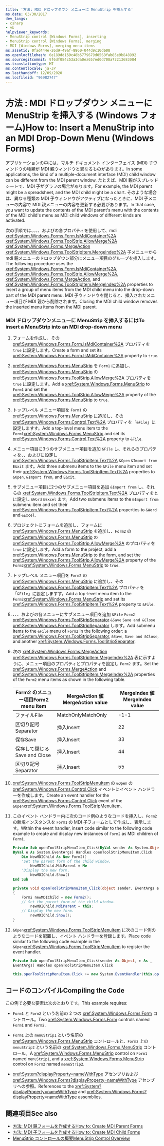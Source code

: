 ```yaml
---
title: '方法: MDI ドロップダウン メニューに MenuStrip を挿入する'
ms.date: 03/30/2017
dev_langs:
- csharp
- vb
helpviewer_keywords:
- MenuStrip control [Windows Forms], inserting
- MenuStrip control [Windows Forms], merging
- MDI [Windows Forms], merging menu items
ms.assetid: 0fad444e-26d9-49af-8860-044d9c10d608
ms.openlocfilehash: 6e189dd159c48b5779679d0563fab85e9b848992
ms.sourcegitcommit: 9f6df084c53a3da0ea657ed0d708a72213683084
ms.translationtype: MT
ms.contentlocale: ja-JP
ms.lasthandoff: 12/09/2020
ms.locfileid: "96982747"
---
```

# <a name="how-to-insert-a-menustrip-into-an-mdi-drop-down-menu-windows-forms"></a><span data-ttu-id="36457-102">方法 : MDI ドロップダウン メニューに MenuStrip を挿入する (Windows フォーム)</span><span class="sxs-lookup"><span data-stu-id="36457-102">How to: Insert a MenuStrip into an MDI Drop-Down Menu (Windows Forms)</span></span>
<span data-ttu-id="36457-103">アプリケーションの中には、マルチ ドキュメント インターフェイス (MDI) 子ウィンドウの種類が MDI 親ウィンドウと異なるものがあります。</span><span class="sxs-lookup"><span data-stu-id="36457-103">In some applications, the kind of a multiple-document interface (MDI) child window can be different from the MDI parent window.</span></span> <span data-ttu-id="36457-104">たとえば、MDI 親がスプレッドシートで、MDI 子がグラフの場合があります。</span><span class="sxs-lookup"><span data-stu-id="36457-104">For example, the MDI parent might be a spreadsheet, and the MDI child might be a chart.</span></span> <span data-ttu-id="36457-105">そのような場合は、異なる種類の MDI 子ウィンドウがアクティブになったときに、MDI 子メニューの内容で MDI 親メニューの内容を更新する必要があります。</span><span class="sxs-lookup"><span data-stu-id="36457-105">In that case, you want to update the contents of the MDI parent's menu with the contents of the MDI child's menu as MDI child windows of different kinds are activated.</span></span>  
  
 <span data-ttu-id="36457-106">次の手順では、、、、およびの各プロパティを使用して、mdi <xref:System.Windows.Forms.Form.IsMdiContainer%2A> <xref:System.Windows.Forms.ToolStrip.AllowMerge%2A> <xref:System.Windows.Forms.MergeAction> <xref:System.Windows.Forms.ToolStripItem.MergeIndex%2A> 子メニューから mdi 親メニューのドロップダウン部分にメニュー項目のグループを挿入します。</span><span class="sxs-lookup"><span data-stu-id="36457-106">The following procedure uses the <xref:System.Windows.Forms.Form.IsMdiContainer%2A>, <xref:System.Windows.Forms.ToolStrip.AllowMerge%2A>, <xref:System.Windows.Forms.MergeAction>, and <xref:System.Windows.Forms.ToolStripItem.MergeIndex%2A> properties to insert a group of menu items from the MDI child menu into the drop-down part of the MDI parent menu.</span></span> <span data-ttu-id="36457-107">MDI 子ウィンドウを閉じると、挿入されたメニュー項目が MDI 親から削除されます。</span><span class="sxs-lookup"><span data-stu-id="36457-107">Closing the MDI child window removes the inserted menu items from the MDI parent.</span></span>  
  
### <a name="to-insert-a-menustrip-into-an-mdi-drop-down-menu"></a><span data-ttu-id="36457-108">MDI ドロップダウンメニューに MenuStrip を挿入するには</span><span class="sxs-lookup"><span data-stu-id="36457-108">To insert a MenuStrip into an MDI drop-down menu</span></span>  
  
1. <span data-ttu-id="36457-109">フォームを作成し、その <xref:System.Windows.Forms.Form.IsMdiContainer%2A> プロパティを `true` に設定します。</span><span class="sxs-lookup"><span data-stu-id="36457-109">Create a form and set its <xref:System.Windows.Forms.Form.IsMdiContainer%2A> property to `true`.</span></span>  
  
2. <span data-ttu-id="36457-110"><xref:System.Windows.Forms.MenuStrip> を `Form1` に追加し、<xref:System.Windows.Forms.MenuStrip> の <xref:System.Windows.Forms.ToolStrip.AllowMerge%2A> プロパティを `true` に設定します。</span><span class="sxs-lookup"><span data-stu-id="36457-110">Add a <xref:System.Windows.Forms.MenuStrip> to `Form1` and set the <xref:System.Windows.Forms.ToolStrip.AllowMerge%2A> property of the <xref:System.Windows.Forms.MenuStrip> to `true`.</span></span>  
  
3. <span data-ttu-id="36457-111">トップレベル メニュー項目を `Form1` の <xref:System.Windows.Forms.MenuStrip> に追加し、その <xref:System.Windows.Forms.Control.Text%2A> プロパティを「`&File`」に設定しますす。</span><span class="sxs-lookup"><span data-stu-id="36457-111">Add a top-level menu item to the `Form1`<xref:System.Windows.Forms.MenuStrip> and set its <xref:System.Windows.Forms.Control.Text%2A> property to `&File`.</span></span>  
  
4. <span data-ttu-id="36457-112">メニュー項目に3つのサブメニュー項目を追加 `&File` し、それらのプロパティを、、およびに設定し <xref:System.Windows.Forms.ToolStripItem.Text%2A> `&Open` `&Import from` `E&xit` ます。</span><span class="sxs-lookup"><span data-stu-id="36457-112">Add three submenu items to the `&File` menu item and set their <xref:System.Windows.Forms.ToolStripItem.Text%2A> properties to `&Open`, `&Import from`, and `E&xit`.</span></span>  
  
5. <span data-ttu-id="36457-113">サブメニュー項目に2つのサブメニュー項目を追加 `&Import from` し、それらの <xref:System.Windows.Forms.ToolStripItem.Text%2A> プロパティをとに設定し `&Word` `&Excel` ます。</span><span class="sxs-lookup"><span data-stu-id="36457-113">Add two submenu items to the `&Import from` submenu item and set their <xref:System.Windows.Forms.ToolStripItem.Text%2A> properties to `&Word` and `&Excel`.</span></span>  
  
6. <span data-ttu-id="36457-114">プロジェクトにフォームを追加し、フォームに <xref:System.Windows.Forms.MenuStrip> を追加し、`Form2` の <xref:System.Windows.Forms.MenuStrip> の <xref:System.Windows.Forms.ToolStrip.AllowMerge%2A> のプロパティを `true` に設定します。</span><span class="sxs-lookup"><span data-stu-id="36457-114">Add a form to the project, add a <xref:System.Windows.Forms.MenuStrip> to the form, and set the <xref:System.Windows.Forms.ToolStrip.AllowMerge%2A> property of the `Form2`<xref:System.Windows.Forms.MenuStrip> to `true`.</span></span>  
  
7. <span data-ttu-id="36457-115">トップレベル メニュー項目を `Form2` の <xref:System.Windows.Forms.MenuStrip> に追加し、その <xref:System.Windows.Forms.ToolStripItem.Text%2A> プロパティを「`&File`」に設定しますす。</span><span class="sxs-lookup"><span data-stu-id="36457-115">Add a top-level menu item to the `Form2`<xref:System.Windows.Forms.MenuStrip> and set its <xref:System.Windows.Forms.ToolStripItem.Text%2A> property to `&File`.</span></span>  
  
8. <span data-ttu-id="36457-116">、、、およびの各メニューにサブメニュー項目を追加 `&File` `Form2` <xref:System.Windows.Forms.ToolStripSeparator> `&Save` `Save and &Close` <xref:System.Windows.Forms.ToolStripSeparator> します。</span><span class="sxs-lookup"><span data-stu-id="36457-116">Add submenu items to the `&File` menu of `Form2` in the following order: a <xref:System.Windows.Forms.ToolStripSeparator>, `&Save`, `Save and &Close`, and another <xref:System.Windows.Forms.ToolStripSeparator>.</span></span>  
  
9. <span data-ttu-id="36457-117">次の <xref:System.Windows.Forms.MergeAction> <xref:System.Windows.Forms.ToolStripItem.MergeIndex%2A> 表に示すように、メニュー項目のプロパティとプロパティを設定し `Form2` ます。</span><span class="sxs-lookup"><span data-stu-id="36457-117">Set the <xref:System.Windows.Forms.MergeAction> and <xref:System.Windows.Forms.ToolStripItem.MergeIndex%2A> properties of the `Form2` menu items as shown in the following table.</span></span>  
  
    |<span data-ttu-id="36457-118">Form2 のメニュー項目</span><span class="sxs-lookup"><span data-stu-id="36457-118">Form2 menu item</span></span>|<span data-ttu-id="36457-119">MergeAction 値</span><span class="sxs-lookup"><span data-stu-id="36457-119">MergeAction value</span></span>|<span data-ttu-id="36457-120">MergeIndex 値</span><span class="sxs-lookup"><span data-stu-id="36457-120">MergeIndex value</span></span>|  
    |---------------------|-----------------------|----------------------|  
    |<span data-ttu-id="36457-121">ファイル</span><span class="sxs-lookup"><span data-stu-id="36457-121">File</span></span>|<span data-ttu-id="36457-122">MatchOnly</span><span class="sxs-lookup"><span data-stu-id="36457-122">MatchOnly</span></span>|<span data-ttu-id="36457-123">-1</span><span class="sxs-lookup"><span data-stu-id="36457-123">-1</span></span>|  
    |<span data-ttu-id="36457-124">区切り記号</span><span class="sxs-lookup"><span data-stu-id="36457-124">Separator</span></span>|<span data-ttu-id="36457-125">挿入</span><span class="sxs-lookup"><span data-stu-id="36457-125">Insert</span></span>|<span data-ttu-id="36457-126">2</span><span class="sxs-lookup"><span data-stu-id="36457-126">2</span></span>|  
    |<span data-ttu-id="36457-127">保存</span><span class="sxs-lookup"><span data-stu-id="36457-127">Save</span></span>|<span data-ttu-id="36457-128">挿入</span><span class="sxs-lookup"><span data-stu-id="36457-128">Insert</span></span>|<span data-ttu-id="36457-129">3</span><span class="sxs-lookup"><span data-stu-id="36457-129">3</span></span>|  
    |<span data-ttu-id="36457-130">保存して閉じる</span><span class="sxs-lookup"><span data-stu-id="36457-130">Save and Close</span></span>|<span data-ttu-id="36457-131">挿入</span><span class="sxs-lookup"><span data-stu-id="36457-131">Insert</span></span>|<span data-ttu-id="36457-132">4</span><span class="sxs-lookup"><span data-stu-id="36457-132">4</span></span>|  
    |<span data-ttu-id="36457-133">区切り記号</span><span class="sxs-lookup"><span data-stu-id="36457-133">Separator</span></span>|<span data-ttu-id="36457-134">挿入</span><span class="sxs-lookup"><span data-stu-id="36457-134">Insert</span></span>|<span data-ttu-id="36457-135">5</span><span class="sxs-lookup"><span data-stu-id="36457-135">5</span></span>|  
  
10. <span data-ttu-id="36457-136"><xref:System.Windows.Forms.ToolStripMenuItem> の `&Open` の <xref:System.Windows.Forms.Control.Click> イベントにイベント ハンドラーを作成します。</span><span class="sxs-lookup"><span data-stu-id="36457-136">Create an event handler for the <xref:System.Windows.Forms.Control.Click> event of the `&Open`<xref:System.Windows.Forms.ToolStripMenuItem>.</span></span>  
  
11. <span data-ttu-id="36457-137">このイベント ハンドラー内に次のコード例のようなコードを挿入し、`Form2` の新規インスタンスを `Form1` の MDI 子フォームとして作成し、表示します。</span><span class="sxs-lookup"><span data-stu-id="36457-137">Within the event handler, insert code similar to the following code example to create and display new instances of `Form2` as MDI children of `Form1`.</span></span>  
  
    ```vb  
    Private Sub openToolStripMenuItem_Click(ByVal sender As System.Object, _  
    ByVal e As System.EventArgs) Handles openToolStripMenuItem.Click  
        Dim NewMDIChild As New Form2()  
        'Set the parent form of the child window.  
            NewMDIChild.MdiParent = Me  
        'Display the new form.  
            NewMDIChild.Show()  
    End Sub  
    ```  
  
    ```csharp  
    private void openToolStripMenuItem_Click(object sender, EventArgs e)  
    {  
        Form2 newMDIChild = new Form2();  
        // Set the parent form of the child window.  
            newMDIChild.MdiParent = this;  
        // Display the new form.  
            newMDIChild.Show();  
    }  
    ```  
  
12. <span data-ttu-id="36457-138">`&Open`<xref:System.Windows.Forms.ToolStripMenuItem> に次のコード例のようなコードを配置し、イベント ハンドラーを登録します。</span><span class="sxs-lookup"><span data-stu-id="36457-138">Place code similar to the following code example in the `&Open`<xref:System.Windows.Forms.ToolStripMenuItem> to register the event handler.</span></span>  
  
    ```vb  
    Private Sub openToolStripMenuItem_Click(sender As Object, e As _  
    EventArgs) Handles openToolStripMenuItem.Click  
    ```  
  
    ```csharp  
    this.openToolStripMenuItem.Click += new System.EventHandler(this.openToolStripMenuItem_Click);  
    ```  
  
## <a name="compiling-the-code"></a><span data-ttu-id="36457-139">コードのコンパイル</span><span class="sxs-lookup"><span data-stu-id="36457-139">Compiling the Code</span></span>  
 <span data-ttu-id="36457-140">この例で必要な要素は次のとおりです。</span><span class="sxs-lookup"><span data-stu-id="36457-140">This example requires:</span></span>  
  
- <span data-ttu-id="36457-141">`Form1` と `Form2` という名前の 2 つの <xref:System.Windows.Forms.Form> コントロール。</span><span class="sxs-lookup"><span data-stu-id="36457-141">Two <xref:System.Windows.Forms.Form> controls named `Form1` and `Form2`.</span></span>  
  
- <span data-ttu-id="36457-142">`Form1` 上の `menuStrip1` という名前の <xref:System.Windows.Forms.MenuStrip> コントロールと、`Form2` 上の `menuStrip2` という名前の <xref:System.Windows.Forms.MenuStrip> コントロール。</span><span class="sxs-lookup"><span data-stu-id="36457-142">A <xref:System.Windows.Forms.MenuStrip> control on `Form1` named `menuStrip1`, and a <xref:System.Windows.Forms.MenuStrip> control on `Form2` named `menuStrip2`.</span></span>  
  
- <span data-ttu-id="36457-143"><xref:System?displayProperty=nameWithType> アセンブリおよび <xref:System.Windows.Forms?displayProperty=nameWithType> アセンブリへの参照。</span><span class="sxs-lookup"><span data-stu-id="36457-143">References to the <xref:System?displayProperty=nameWithType> and <xref:System.Windows.Forms?displayProperty=nameWithType> assemblies.</span></span>  
  
## <a name="see-also"></a><span data-ttu-id="36457-144">関連項目</span><span class="sxs-lookup"><span data-stu-id="36457-144">See also</span></span>

- [<span data-ttu-id="36457-145">方法: MDI 親フォームを作成する</span><span class="sxs-lookup"><span data-stu-id="36457-145">How to: Create MDI Parent Forms</span></span>](../advanced/how-to-create-mdi-parent-forms.md)
- [<span data-ttu-id="36457-146">方法: MDI 子フォームを作成する</span><span class="sxs-lookup"><span data-stu-id="36457-146">How to: Create MDI Child Forms</span></span>](../advanced/how-to-create-mdi-child-forms.md)
- [<span data-ttu-id="36457-147">MenuStrip コントロールの概要</span><span class="sxs-lookup"><span data-stu-id="36457-147">MenuStrip Control Overview</span></span>](menustrip-control-overview-windows-forms.md)
